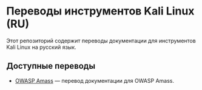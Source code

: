 # Переводы инструментов Kali Linux (RU)
Этот репозиторий содержит переводы документации для инструментов Kali Linux на русский язык.

## Доступные переводы
- [OWASP Amass](translations_amass.ru) — перевод документации для OWASP Amass.

